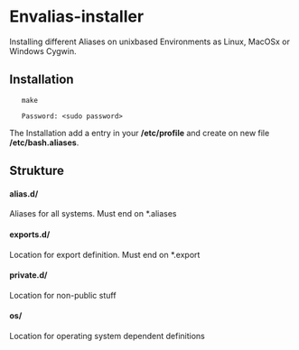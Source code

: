 # Envalias-installer
Installing different Aliases on unixbased Environments as Linux, MacOSx or Windows Cygwin.

## Installation

```
   make

   Password: <sudo password>
```

The Installation add a entry in your **/etc/profile** and create on new file **/etc/bash.aliases**.

## Strukture

#### alias.d/
Aliases for all systems. Must end on *.aliases

#### exports.d/
Location for export definition. Must end on *.export 

#### private.d/
Location for non-public stuff

#### os/
Location for operating system dependent definitions

